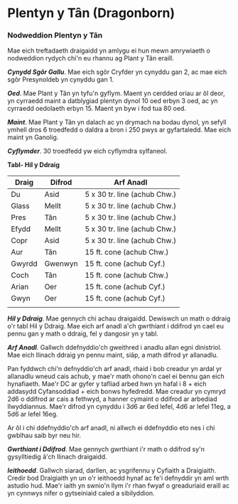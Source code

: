 # Plentyn y Tân (Dragonborn)

### Nodweddion Plentyn y Tân

Mae eich treftadaeth draigaidd yn amlygu ei hun mewn amrywiaeth o nodweddion rydych chi'n eu rhannu ag Plant y Tân eraill.

***Cynydd Sgôr Gallu***. Mae eich sgôr Cryfder yn cynyddu gan 2, ac mae eich sgôr Presynoldeb yn cynyddu gan 1.

***Oed***. Mae Plant y Tân yn tyfu'n gyflym. Maent yn cerdded oriau ar ôl deor, yn cyrraedd maint a datblygiad plentyn dynol 10 oed erbyn 3 oed, ac yn cyrraedd oedolaeth erbyn 15. Maent yn byw i fod tua 80 oed.

***Maint***. Mae Plant y Tân yn dalach ac yn drymach na bodau dynol, yn sefyll ymhell dros 6 troedfedd o daldra a bron i 250 pwys ar gyfartaledd. Mae eich maint yn Ganolig.

***Cyflymder***. 30 troedfedd yw eich cyflymdra sylfaneol.

**Tabl- Hil y Ddraig**

| Draig  | Difrod      | Arf Anadl                    |
|--------|-------------|------------------------------|
| Du     | Asid        | 5 x 30 tr. line (achub Chw.) |
| Glass  | Mellt       | 5 x 30 tr. line (achub Chw.) |
| Pres   | Tân         | 5 x 30 tr. line (achub Chw.) |
| Efydd  | Mellt       | 5 x 30 tr. line (achub Chw.) |
| Copr   | Asid        | 5 x 30 tr. line (achub Chw.) |
| Aur    | Tân         | 15 ft. cone (achub Chw.)     |
| Gwyrdd | Gwenwyn     | 15 ft. cone (achub Cyf.)     |
| Coch   | Tân         | 15 ft. cone (achub Chw.)     |
| Arian  | Oer         | 15 ft. cone (achub Cyf.)     |
| Gwyn   | Oer         | 15 ft. cone (achub Cyf.)     |
|        |             |                              |

***Hil y Ddraig***. Mae gennych chi achau draigaidd. Dewiswch un math o ddraig o'r tabl Hil y Ddraig. Mae eich arf anadl a'ch gwrthiant i ddifrod yn cael eu pennu gan y math o ddraig, fel y dangosir yn y tabl.

***Arf Anadl***. Gallwch ddefnyddio'ch gweithred i anadlu allan egni dinistriol. Mae eich llinach ddraig yn pennu maint, siâp, a math difrod yr allanadlu.

Pan fyddwch chi'n defnyddio'ch arf anadl, rhaid i bob creadur yn ardal yr allanadlu wneud cais achub, y mae'r math ohono'n cael ei bennu gan eich hynafiaeth. Mae'r DC ar gyfer y tafliad arbed hwn yn hafal i 8 + eich addasydd Cyfansoddiad + eich bonws hyfedredd. Mae creadur yn cymryd 2d6 o ddifrod ar cais a fethwyd, a hanner cymaint o ddifrod ar arbediad llwyddiannus. Mae'r difrod yn cynyddu i 3d6 ar 6ed lefel, 4d6 ar lefel 11eg, a 5d6 ar lefel 16eg.

Ar ôl i chi ddefnyddio'ch arf anadl, ni allwch ei ddefnyddio eto nes i chi gwblhau saib byr neu hir.

***Gwrthiant i Ddifrod***. Mae gennych gwrthiant i'r math o ddifrod sy'n gysylltiedig â'ch llinach draigaidd.

***Ieithoedd***. Gallwch siarad, darllen, ac ysgrifennu y Cyfiaith a Draigiaith. Credir bod Draigiaith yn un o'r ieithoedd hynaf ac fe'i defnyddir yn aml wrth astudio hud. Mae'r iaith yn swnio'n llym i'r rhan fwyaf o greaduriaid eraill ac yn cynnwys nifer o gytseiniaid caled a sibilyddion.